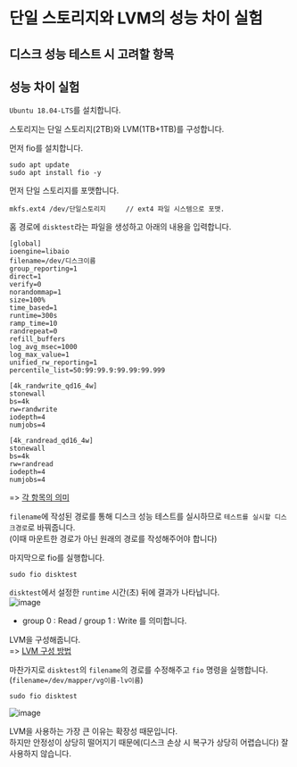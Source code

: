 # 단일 스토리지와 LVM의 성능 차이 실험

## 디스크 성능 테스트 시 고려할 항목



## 성능 차이 실험

`Ubuntu 18.04-LTS`를 설치합니다.

스토리지는 단일 스토리지(2TB)와 LVM(1TB+1TB)를 구성합니다.

먼저 fio를 설치합니다.

```
sudo apt update
sudo apt install fio -y
```

먼저 단일 스토리지를 포맷합니다.

```
mkfs.ext4 /dev/단일스토리지     // ext4 파일 시스템으로 포맷.
```

홈 경로에 `disktest`라는 파일을 생성하고 아래의 내용을 입력합니다.   

```
[global]
ioengine=libaio
filename=/dev/디스크이름
group_reporting=1
direct=1
verify=0
norandommap=1
size=100%
time_based=1
runtime=300s
ramp_time=10
randrepeat=0
refill_buffers
log_avg_msec=1000
log_max_value=1
unified_rw_reporting=1
percentile_list=50:99:99.9:99.99:99.999

[4k_randwrite_qd16_4w]
stonewall
bs=4k
rw=randwrite
iodepth=4
numjobs=4

[4k_randread_qd16_4w]
stonewall
bs=4k
rw=randread
iodepth=4
numjobs=4
```

=> [각 항목의 의미](https://jcil.co.kr/29#:~:text=%EC%82%AC%EC%9D%B4%ED%8A%B8%EB%A5%BC%20%EC%B0%B8%EA%B3%A0%ED%95%98%EC%8B%9C%EA%B2%8C%20%ED%8E%B8%ED%95%A9%EB%8B%88%EB%8B%A4.-,fio%20menual,-linux.die.net)

`filename`에 작성된 경로를 통해 디스크 성능 테스트를 실시하므로 `테스트를 실시할 디스크경로`로 바꿔줍니다.   
(이때 마운트한 경로가 아닌 원래의 경로를 작성해주어야 합니다)

마지막으로 fio를 실행합니다.

```
sudo fio disktest
```

`disktest`에서 설정한 `runtime` 시간(초) 뒤에 결과가 나타납니다.   
![image](https://user-images.githubusercontent.com/43658658/148199256-3069b7e6-7dab-4fcf-b9a5-f671b7473202.png)   
* group 0 : Read / group 1 : Write 를 의미합니다.

LVM을 구성해줍니다.   
=> [LVM 구성 방법](https://github.com/khyup0629/aws-study/blob/main/NCP_ENN_Duplication.md#lvm-%EA%B5%AC%EC%84%B1)

마찬가지로 `disktest`의 `filename`의 경로를 수정해주고 `fio` 명령을 실행합니다.   
(`filename=/dev/mapper/vg이름-lv이름`)   

```
sudo fio disktest
```

![image](https://user-images.githubusercontent.com/43658658/148198813-df3b0bbe-15f0-4545-8db5-e888b672785e.png)

LVM을 사용하는 가장 큰 이유는 확장성 때문입니다.   
하지만 안정성이 상당히 떨어지기 때문에(디스크 손상 시 복구가 상당히 어렵습니다) 잘 사용하지 않습니다.

